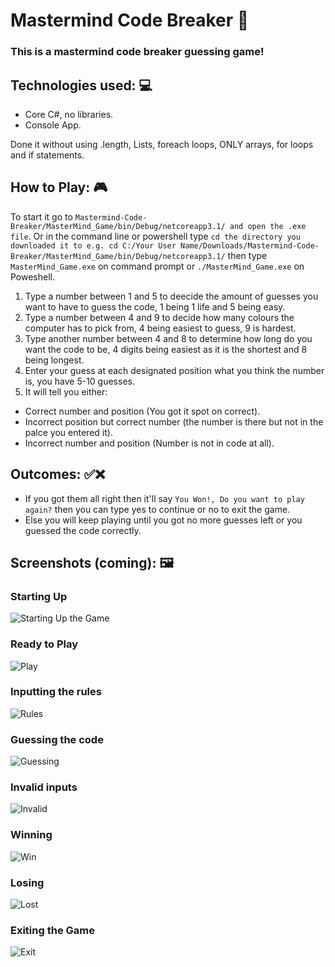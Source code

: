 # Mastermind Code Breaker 🔢

### This is a mastermind code breaker guessing game!

## Technologies used: 💻

* Core C#, no libraries.  
* Console App.

Done it without using .length, Lists, foreach loops, ONLY arrays, for loops and if statements.

## How to Play: 🎮

To start it go to `Mastermind-Code-Breaker/MasterMind_Game/bin/Debug/netcoreapp3.1/ and open the .exe file`.
Or in the command line or powershell type `cd the directory you downloaded it to e.g. cd C:/Your User Name/Downloads/Mastermind-Code-Breaker/MasterMind_Game/bin/Debug/netcoreapp3.1/` then type `MasterMind_Game.exe` on command prompt or `./MasterMind_Game.exe` on Poweshell.

1. Type a number between 1 and 5 to deecide the amount of guesses you want to have to guess the code, 1 being 1 life and 5 being easy.
2. Type a number between 4 and 9 to decide how many colours the computer has to pick from, 4 being easiest to guess, 9 is hardest.
3. Type another number between 4 and 8 to determine how long do you want the code to be, 4 digits being easiest as it is the shortest and 8 being longest.
4. Enter your guess at each designated position what you think the number is, you have 5-10 guesses.
5. It will tell you either:

* Correct number and position (You got it spot on correct).
* Incorrect position but correct number (the number is there but not in the palce you entered it).
* Incorrect number and position (Number is not in code at all).

## Outcomes: ✅❌

* If you got them all right then it'll say `You Won!, Do you want to play again?` then you can type yes to continue or no to exit the game.
* Else you will keep playing until you got no more guesses left or you guessed the code correctly.

## Screenshots (coming): 🖼

### Starting Up

![Starting Up the Game](https://github.com/Parker06/Mastermind-Code-Breaker/blob/main/start.PNG)

### Ready to Play

![Play](https://github.com/Parker06/Mastermind-Code-Breaker/blob/main/play.PNG)

### Inputting the rules

![Rules](https://github.com/Parker06/Mastermind-Code-Breaker/blob/main/inputs.PNG)

### Guessing the code

![Guessing](https://github.com/Parker06/Mastermind-Code-Breaker/blob/main/guesses.PNG)

### Invalid inputs 

![Invalid](https://github.com/Parker06/Mastermind-Code-Breaker/blob/main/invalid.PNG)

### Winning 

![Win](https://github.com/Parker06/Mastermind-Code-Breaker/blob/main/win.PNG)

### Losing 

![Lost](https://github.com/Parker06/Mastermind-Code-Breaker/blob/main/lost.PNG)

### Exiting the Game

![Exit](https://github.com/Parker06/Mastermind-Code-Breaker/blob/main/exit.PNG)




